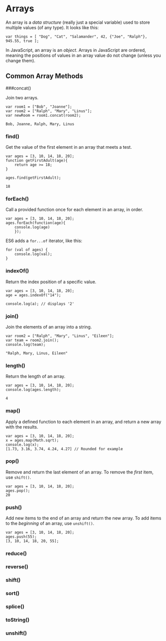 # Arrays

An array is a _data structure_ (really just a special variable) used to store multiple values (of any type). It looks like this:

```
var things = [ "Dog", "Cat", "Salamander", 42, {"Joe", "Ralph"}, 945.55, true ];
```

In JavaScript, an array is an _object_. Arrays in JavaScript are ordered, meaning the positions of values in an array value do not change (unless you change them).


## Common Array Methods

###concat()

Join two arrays.

```
var room1 = ["Bob", "Joanne"];
var room2 = ["Ralph", "Mary", "Linus"];
var newRoom = room1.concat(room2);

Bob, Joanne, Ralph, Mary, Linus
```

### find()

Get the value of the first element in an array that meets a test.

```
var ages = [3, 10, 14, 18, 20];
function getFirstAdult(age){
    return age >= 18;
}

ages.find(getFirstAdult);

18
```

### forEach()

Call a provided function once for each element in an array, in order.

```
var ages = [3, 10, 14, 18, 20];
ages.forEach(function(age){
    console.log(age)
    });
```
ES6 adds a `for...of` iterator, like this:

```
for (val of ages) {
    console.log(val);
}
```


### indexOf()

Return the index position of a specific value.

```
var ages = [3, 10, 14, 18, 20];
age = ages.indexOf("14");

console.log(a); // displays '2'
```


### join()
Join the elements of an array into a string.

```
var room2 = ["Ralph", "Mary", "Linus", "Eileen"];
var team = room2.join();
console.log(team);

"Ralph, Mary, Linus, Eileen"
```

### length()
Return the length of an array.

```
var ages = [3, 10, 14, 18, 20];
console.log(ages.length);

4
```

### map()
Apply a defined function to each element in an array, and return a new array with the results.

```
var ages = [3, 10, 14, 18, 20];
x = ages.map(Math.sqrt);
console.log(x);
[1.73, 3.16, 3.74, 4.24, 4.27] // Rounded for example
```

### pop()
Remove and return the last element of an array. To remove the _first_ item, use `shift()`.

```
var ages = [3, 10, 14, 18, 20];
ages.pop();
20
```

### push()
Add new items to the end of an array and return the new array. To add items to the _beginning_ of an array, use `unshift()`.

```
var ages = [3, 10, 14, 18, 20];
ages.push(55);
[3, 10, 14, 18, 20, 55];
```

### reduce()



### reverse()



### shift()



### sort()



### splice()



### toString()



### unshift()

